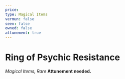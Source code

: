 ```yaml
---
price: 
type: Magical Items
vermun: false
seen: false
owned: false
attunement: true
---
```

# Ring of Psychic Resistance

*Magical Items, Rare* **Attunement needed.**